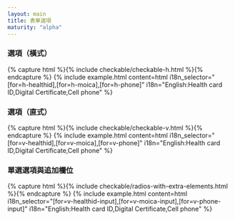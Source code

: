 ```yaml
---
layout: main
title: 表單選項
maturity: "alpha"
---
```


### 選項（橫式）

{% capture html %}{% include checkable/checkable-h.html %}{% endcapture %}
{% include example.html 
  content=html
  i18n_selector="[for=h-healthid],[for=h-moica],[for=h-phone]" 
  i18n="English:Health card ID,Digital Certificate,Cell phone"
%}

### 選項（直式）

{% capture html %}{% include checkable/checkable-v.html %}{% endcapture %}
{% include example.html 
  content=html
  i18n_selector="[for=v-healthid],[for=v-moica],[for=v-phone]" 
  i18n="English:Health card ID,Digital Certificate,Cell phone"
%}

### 單選選項與追加欄位

{% capture html %}{% include checkable/radios-with-extra-elements.html %}{% endcapture %}
{% include example.html 
  content=html
  i18n_selector="[for=v-healthid-input],[for=v-moica-input],[for=v-phone-input]" 
  i18n="English:Health card ID,Digital Certificate,Cell phone"
%}
